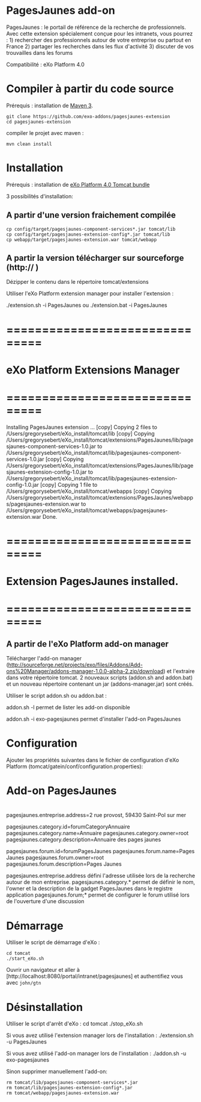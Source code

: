 PagesJaunes add-on
=====================

PagesJaunes : le portail de référence de la recherche de professionnels. Avec cette extension spécialement conçue pour les intranets, vous pourrez : 1) rechercher des professionnels autour de votre entreprise ou partout en France 2) partager les recherches dans les flux d'activité 3) discuter de vos trouvailles dans les forums 

Compatibilité : eXo Platform 4.0


Compiler à partir du code source 
==========================================

Prérequis : installation de  [Maven 3](http://maven.apache.org/download.html).

    git clone https://github.com/exo-addons/pagesjaunes-extension
    cd pagesjaunes-extension

compiler le projet avec maven :

    mvn clean install
    

Installation
===================== 

Prérequis : installation de [eXo Platform 4.0 Tomcat bundle](http://www.exoplatform.com/company/en/download-exo-platform)   

3 possibilités d'installation:

A partir d'une version fraichement compilée
---------------------------------------------

    cp config/target/pagesjaunes-component-services*.jar tomcat/lib
    cp config/target/pagesjaunes-extension-config*.jar tomcat/lib
    cp webapp/target/pagesjaunes-extension.war tomcat/webapp
    

A partir la version télécharger sur sourceforge (http:// )
----------------------------------------------------------

Dézipper le contenu dans le répertoire tomcat/extensions

Utiliser l'eXo Platform extension manager pour installer l'extension :

./extension.sh -i PagesJaunes ou ./extension.bat -i PagesJaunes

 # ===============================
 # eXo Platform Extensions Manager
 # ===============================

Installing PagesJaunes extension ...
     [copy] Copying 2 files to /Users/gregorysebert/eXo_install/tomcat/lib
     [copy] Copying /Users/gregorysebert/eXo_install/tomcat/extensions/PagesJaunes/lib/pagesjaunes-component-services-1.0.jar to /Users/gregorysebert/eXo_install/tomcat/lib/pagesjaunes-component-services-1.0.jar
     [copy] Copying /Users/gregorysebert/eXo_install/tomcat/extensions/PagesJaunes/lib/pagesjaunes-extension-config-1.0.jar to /Users/gregorysebert/eXo_install/tomcat/lib/pagesjaunes-extension-config-1.0.jar
     [copy] Copying 1 file to /Users/gregorysebert/eXo_install/tomcat/webapps
     [copy] Copying /Users/gregorysebert/eXo_install/tomcat/extensions/PagesJaunes/webapps/pagesjaunes-extension.war to /Users/gregorysebert/eXo_install/tomcat/webapps/pagesjaunes-extension.war
Done.

 # ===============================
 # Extension PagesJaunes installed.
 # ===============================



A partir de l'eXo Platform add-on manager
-----------------------------------------

Télécharger l'add-on manager (http://sourceforge.net/projects/exo/files/Addons/Add-ons%20Manager/addons-manager-1.0.0-alpha-2.zip/download) et l'extraire dans votre répertoire tomcat. 2 nouveaux scripts (addon.sh and addon.bat) et un nouveau répertoire contenant un jar (addons-manager.jar) sont créés.

Utiliser le script addon.sh ou addon.bat :

addon.sh -l permet de lister les add-on disponible

addon.sh -i exo-pagesjaunes permet d'installer l'add-on PagesJaunes



Configuration
===============

Ajouter les propriétés suivantes dans le fichier de configuration d'eXo Platform (tomcat/gatein/conf/configuration.properties):

#
# Add-on PagesJaunes
#

pagesjaunes.entreprise.address=2 rue provost, 59430 Saint-Pol sur mer

pagesjaunes.category.id=forumCategoryAnnuaire
pagesjaunes.category.name=Annuaire
pagesjaunes.category.owner=root
pagesjaunes.category.description=Annuaire des pages jaunes

pagesjaunes.forum.id=forumPagesJaunes
pagesjaunes.forum.name=Pages Jaunes
pagesjaunes.forum.owner=root
pagesjaunes.forum.description=Pages Jaunes


pagesjaunes.entreprise.address défini l'adresse utilisée lors de la recherche autour de mon entreprise.
pagesjaunes.category.* permet de définir le nom, l'owner et la description de la gadget PagesJaunes dans le registre application
pagesjaunes.forum;* permet de configurer le forum utilisé lors de l'ouverture d'une discussion

 
Démarrage
===============

Utiliser le script de démarrage d'eXo :

    cd tomcat 
    ./start_eXo.sh

Ouvrir un navigateur et aller à [http://localhost:8080/portal/intranet/pagesjaunes] et authentifiez vous avec `john/gtn`

Désinstallation
===============

Utiliser le script d'arrêt d'eXo :
	cd tomcat 
    ./stop_eXo.sh

Si vous avez utilisé l'extension manager lors de l'installation :  ./extension.sh -u PagesJaunes

Si vous avez utilisé l'add-on manager lors de l'installation :  ./addon.sh -u exo-pagesjaunes  

Sinon supprimer manuellement l'add-on:

  	rm tomcat/lib/pagesjaunes-component-services*.jar
    rm tomcat/lib/pagesjaunes-extension-config*.jar
    rm tomcat/webapp/pagesjaunes-extension.war
